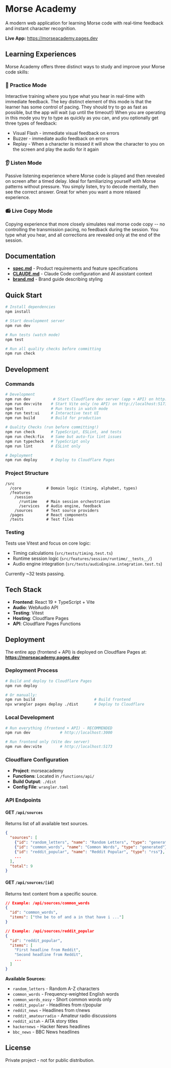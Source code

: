# Morse Academy

A modern web application for learning Morse code with real-time feedback and instant character recognition.

**Live App:** https://morseacademy.pages.dev

## Learning Experiences

Morse Academy offers three distinct ways to study and improve your Morse code skills:

### 🎯 Practice Mode
Interactive training where you type what you hear in real-time with immediate feedback. The key distinct element of this mode is that the learner has some control of pacing. They should try to go as fast as possible, but the app will wait (up until the timeout!)
When you are operating in this mode you try to type as quickly as you can, and you optionally get three types of feedback:
- Visual Flash - immediate visual feedback on errors
- Buzzer - immediate audio feedback on errors
- Replay - When a character is missed it will show the character to you on the screen and play the audio for it again

### 👂 Listen Mode
Passive listening experience where Morse code is played and then revealed on screen after a timed delay. Ideal for familiarizing yourself with Morse patterns without pressure. You simply listen, try to decode mentally, then see the correct answer. Great for when you want a more relaxed experience.

### 📻 Live Copy Mode
Copying experience that more closely simulates real morse code copy -- no controlling the transmission pacing, no feedback during the session. You type what you hear, and all corrections are revealed only at the end of the session.

## Documentation

- **[spec.md](spec.md)** - Product requirements and feature specifications
- **[CLAUDE.md](CLAUDE.md)** - Claude Code configuration and AI assistant context
- **[brand.md](brand.md)** - Brand guide describing styling 

## Quick Start

```bash
# Install dependencies
npm install

# Start development server
npm run dev

# Run tests (watch mode)
npm test

# Run all quality checks before committing
npm run check
```

## Development

### Commands

```bash
# Development
npm run dev          # Start Cloudflare dev server (app + API) on http://localhost:3000
npm run dev:vite    # Start Vite only (no API) on http://localhost:5173
npm test            # Run tests in watch mode
npm run test:ui     # Interactive test UI
npm run build       # Build for production

# Quality Checks (run before committing!)
npm run check       # TypeScript, ESLint, and tests
npm run check:fix   # Same but auto-fix lint issues
npm run typecheck   # TypeScript only
npm run lint        # ESLint only

# Deployment
npm run deploy      # Deploy to Cloudflare Pages
```

### Project Structure

```
/src
  /core           # Domain logic (timing, alphabet, types)
  /features
    /session
      /runtime    # Main session orchestration
      /services   # Audio engine, feedback
    /sources      # Text source providers
  /pages          # React components
  /tests          # Test files
```

### Testing

Tests use Vitest and focus on core logic:
- Timing calculations (`src/tests/timing.test.ts`)
- Runtime session logic (`src/features/session/runtime/__tests__/`)
- Audio engine integration (`src/tests/audioEngine.integration.test.ts`)

Currently ~32 tests passing.

## Tech Stack

- **Frontend**: React 19 + TypeScript + Vite
- **Audio**: WebAudio API
- **Testing**: Vitest
- **Hosting**: Cloudflare Pages
- **API**: Cloudflare Pages Functions

## Deployment

The entire app (frontend + API) is deployed on Cloudflare Pages at:
**https://morseacademy.pages.dev**

### Deployment Process

```bash
# Build and deploy to Cloudflare Pages
npm run deploy

# Or manually:
npm run build                          # Build frontend
npx wrangler pages deploy ./dist       # Deploy to Cloudflare
```

### Local Development

```bash
# Run everything (frontend + API) - RECOMMENDED
npm run dev             # http://localhost:3000

# Run frontend only (Vite dev server)
npm run dev:vite        # http://localhost:5173
```

### Cloudflare Configuration

- **Project**: morseacademy
- **Functions**: Located in `/functions/api/`
- **Build Output**: `./dist`
- **Config File**: `wrangler.toml`

### API Endpoints

#### GET `/api/sources`
Returns list of all available text sources.

```json
{
  "sources": [
    {"id": "random_letters", "name": "Random Letters", "type": "generated"},
    {"id": "common_words", "name": "Common Words", "type": "generated"},
    {"id": "reddit_popular", "name": "Reddit Popular", "type": "rss"},
    ...
  ],
  "total": 9
}
```

#### GET `/api/sources/[id]`
Returns text content from a specific source.

```json
// Example: /api/sources/common_words
{
  "id": "common_words",
  "items": ["the be to of and a in that have i ..."]
}

// Example: /api/sources/reddit_popular
{
  "id": "reddit_popular",
  "items": [
    "First headline from Reddit",
    "Second headline from Reddit",
    ...
  ]
}
```

**Available Sources:**
- `random_letters` - Random A-Z characters
- `common_words` - Frequency-weighted English words
- `common_words_easy` - Short common words only
- `reddit_popular` - Headlines from r/popular
- `reddit_news` - Headlines from r/news
- `reddit_amateurradio` - Amateur radio discussions
- `reddit_aitah` - AITA story titles
- `hackernews` - Hacker News headlines
- `bbc_news` - BBC News headlines


## License

Private project - not for public distribution.

